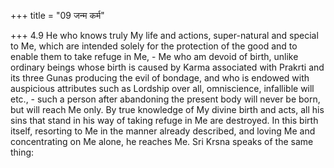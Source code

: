 +++
title = "09 जन्म कर्म"

+++
4.9 He who knows truly My life and actions, super-natural and special to
Me, which are intended solely for the protection of the good and to
enable them to take refuge in Me, - Me who am devoid of birth, unlike
ordinary beings whose birth is caused by Karma associated with Prakrti
and its three Gunas producing the evil of bondage, and who is endowed
with auspicious attributes such as Lordship over all, omniscience,
infallible will etc., - such a person after abandoning the present body
will never be born, but will reach Me only. By true knowledge of My
divine birth and acts, all his sins that stand in his way of taking
refuge in Me are destroyed. In this birth itself, resorting to Me in the
manner already described, and loving Me and concentrating on Me alone,
he reaches Me. Sri Krsna speaks of the same thing:

